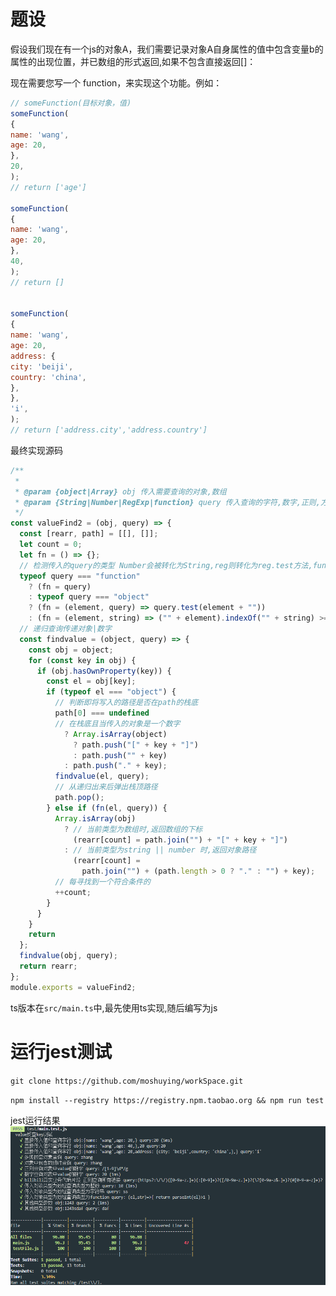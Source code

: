 # 题设
假设我们现在有一个js的对象A，我们需要记录对象A自身属性的值中包含变量b的属性的出现位置，并已数组的形式返回,如果不包含直接返回[]：

现在需要您写一个 function，来实现这个功能。例如：
```js
// someFunction(目标对象，值)
someFunction(
{
name: 'wang',
age: 20,
},
20,
);
// return ['age']

someFunction(
{
name: 'wang',
age: 20,
},
40,
);
// return []


someFunction(
{
name: 'wang',
age: 20,
address: {
city: 'beiji',
country: 'china',
},
},
'i',
);
// return ['address.city','address.country']
```
最终实现源码
```js
/**
 *
 * @param {object|Array} obj 传入需要查询的对象,数组
 * @param {String|Number|RegExp|function} query 传入查询的字符,数字,正则,方法
 */
const valueFind2 = (obj, query) => {
  const [rearr, path] = [[], []];
  let count = 0;
  let fn = () => {};
  // 检测传入的query的类型 Number会被转化为String,reg则转化为reg.test方法,function则继承function
  typeof query === "function"
    ? (fn = query)
    : typeof query === "object"
    ? (fn = (element, query) => query.test(element + ""))
    : (fn = (element, string) => ("" + element).indexOf("" + string) >= 0);
  // 递归查询传递对象|数字
  const findvalue = (object, query) => {
    const obj = object;
    for (const key in obj) {
      if (obj.hasOwnProperty(key)) {
        const el = obj[key];
        if (typeof el === "object") {
          // 判断即将写入的路径是否在path的栈底
          path[0] === undefined
          // 在栈底且当传入的对象是一个数字
            ? Array.isArray(object)
              ? path.push("[" + key + "]")
              : path.push("" + key)
            : path.push("." + key); 
          findvalue(el, query);
          // 从递归出来后弹出栈顶路径
          path.pop();
        } else if (fn(el, query)) {
          Array.isArray(obj)
            ? // 当前类型为数组时,返回数组的下标
              (rearr[count] = path.join("") + "[" + key + "]")
            : // 当前类型为string || number 时,返回对象路径
              (rearr[count] =
                path.join("") + (path.length > 0 ? "." : "") + key);
          // 每寻找到一个符合条件的
          ++count;
        }
      }
    }
    return
  };
  findvalue(obj, query);
  return rearr;
};
module.exports = valueFind2;
```
ts版本在`src/main.ts`中,最先使用ts实现,随后编写为js
# 运行jest测试

`git clone https://github.com/moshuying/workSpace.git`

`npm install --registry https://registry.npm.taobao.org && npm run test`

jest运行结果
![最终结果](./result.png)

